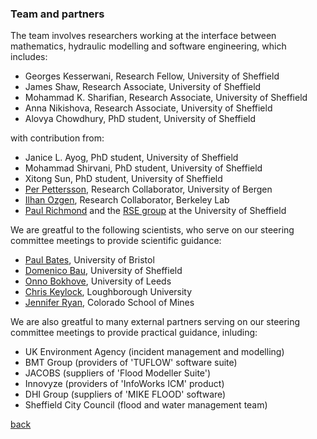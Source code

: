 
### Team and partners
The team involves researchers working at the interface between mathematics, hydraulic modelling and software engineering, which includes: 
- Georges Kesserwani, Research Fellow, University of Sheffield 
- James Shaw, Research Associate, University of Sheffield
- Mohammad K. Sharifian, Research Associate, University of Sheffield
- Anna Nikishova, Research Associate, University of Sheffield
- Alovya Chowdhury, PhD student, University of Sheffield

with contribution from: 
- Janice L. Ayog, PhD student, University of Sheffield
- Mohammad Shirvani, PhD student, University of Sheffield
- Xitong Sun, PhD student, University of Sheffield
- [Per Pettersson](https://uni.no/en/staff/directory/per-pettersson/), Research Collaborator, University of Bergen
- [Ilhan Ozgen](https://eesa.lbl.gov/profiles/ilhan-ozgen/), Research Collaborator, Berkeley Lab
- [Paul Richmond](https://paulrichmond.shef.ac.uk/) and the [RSE group](https://rse.shef.ac.uk/) at the University of Sheffield


We are greatful to the following scientists, who serve on our steering committee meetings to provide scientific guidance:
- [Paul Bates](http://www.bristol.ac.uk/geography/people/paul-d-bates/index.html), University of Bristol
- [Domenico Bau](https://www.sheffield.ac.uk/civil/staff/academic/dbau), University of Sheffield 
- [Onno Bokhove](https://eps.leeds.ac.uk/maths/staff/4009/professor-onno-bokhove), University of Leeds
- [Chris Keylock](https://www.lboro.ac.uk/departments/abce/staff/chris-keylock/), Loughborough University
- [Jennifer Ryan](https://ams.mines.edu/project/ryan-jennifer/), Colorado School of Mines 


We are also greatful to many external partners serving on our steering committee meetings to provide practical guidance, inluding:
- UK Environment Agency  (incident management and modelling)
- BMT Group (providers of 'TUFLOW' software suite)
- JACOBS (suppliers of 'Flood Modeller Suite')
- Innovyze (providers of 'InfoWorks ICM' product)
- DHI Group (suppliers of 'MIKE FLOOD' software)
- Sheffield City Council (flood and water management team)



[back](./)
